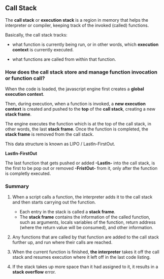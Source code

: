 ## Call Stack

The **call stack** or **execution stack** is a region in memory that helps the interpreter or compiler, keeping track of the invoked (called) functions.

Basically, the call stack tracks:

- what function is currently being run, or in other words, which **execution context** is currently executed.

- what functions are called from within that function.

### How does the call stack store and manage function invocation or function call?

When the code is loaded, the javascript engine first creates a **global execution context**.

Then, during execution, when a function is invoked, a **new execution context** is created and pushed to the **top** of the **call stack**, creating a new **stack frame**.

The engine executes the function which is at the top of the call stack, in other words, the last **stack frame**. Once the function is completed, the **stack frame** is removed from the call stack.

This data structure is known as LIPO / LastIn-FirstOut.

**LastIn-FirstOut**

The last function that gets pushed or added **-LastIn-** into the call stack, is the first to be pop out or removed **-FristOut-** from it, only after the function is completly executed.

### Summary

1. When a script calls a function, the interpreter adds it to the call stack and then starts carrying out the function.

   - Each entry in the stack is called a **stack frame**.
   - The **stack frame** contains the information of the called function, such as arguments, locals variables of the function, return address (where the return value will be consumed), and other information.

2. Any functions that are called by that function are added to the call stack further up, and run where their calls are reached.

3. When the current function is finished, **the interpreter** takes it off the call stack and resumes execution where it left off in the last code listing.

4. If the stack takes up more space than it had assigned to it, it results in a **stack overflow** error.
